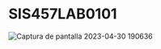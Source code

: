 # SIS457LAB0101
![Captura de pantalla 2023-04-30 190636](https://github.com/AlvaroFab28/SIS457LAB0101/assets/74251083/c8db8c9d-91cf-40a5-8b1b-b926c9f306fe)
